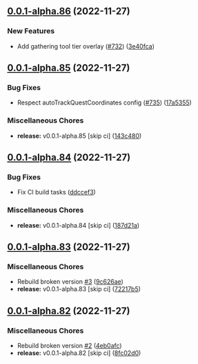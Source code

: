 ## [0.0.1-alpha.86](https://github.com/Wynntils/Artemis/compare/v0.0.1-alpha.85...v0.0.1-alpha.86) (2022-11-27)


### New Features

* Add gathering tool tier overlay ([#732](https://github.com/Wynntils/Artemis/issues/732)) ([3e40fca](https://github.com/Wynntils/Artemis/commit/3e40fca1f274ab2fc0586711375a09bcf7ee47db))

## [0.0.1-alpha.85](https://github.com/Wynntils/Artemis/compare/v0.0.1-alpha.84...v0.0.1-alpha.85) (2022-11-27)


### Bug Fixes

* Respect autoTrackQuestCoordinates config ([#735](https://github.com/Wynntils/Artemis/issues/735)) ([17a5355](https://github.com/Wynntils/Artemis/commit/17a53558f68dd99fb288989382a3211c1979fadf))


### Miscellaneous Chores

* **release:** v0.0.1-alpha.85 [skip ci] ([143c480](https://github.com/Wynntils/Artemis/commit/143c4806eb2872047d4d32bef8e6516fec338a26))

## [0.0.1-alpha.84](https://github.com/Wynntils/Artemis/compare/v0.0.1-alpha.83...v0.0.1-alpha.84) (2022-11-27)


### Bug Fixes

* Fix CI build tasks ([ddccef3](https://github.com/Wynntils/Artemis/commit/ddccef3b31d62801036ecfc29ecd495736154c0d))


### Miscellaneous Chores

* **release:** v0.0.1-alpha.84 [skip ci] ([187d21a](https://github.com/Wynntils/Artemis/commit/187d21ab88f07b7fd8623ce60dc3965a48fcf847))

## [0.0.1-alpha.83](https://github.com/Wynntils/Artemis/compare/v0.0.1-alpha.82...v0.0.1-alpha.83) (2022-11-27)


### Miscellaneous Chores

* Rebuild broken version [#3](https://github.com/Wynntils/Artemis/issues/3) ([9c626ae](https://github.com/Wynntils/Artemis/commit/9c626aef7c3399c1d21d73bf3715d8f88398c4bf))
* **release:** v0.0.1-alpha.83 [skip ci] ([72217b5](https://github.com/Wynntils/Artemis/commit/72217b555626746393578371b6e80cc2199ef63a))

## [0.0.1-alpha.82](https://github.com/Wynntils/Artemis/compare/v0.0.1-alpha.81...v0.0.1-alpha.82) (2022-11-27)


### Miscellaneous Chores

* Rebuild broken version [#2](https://github.com/Wynntils/Artemis/issues/2) ([4eb0afc](https://github.com/Wynntils/Artemis/commit/4eb0afc9d1b3c22bca5c743832a8552ed7a16f04))
* **release:** v0.0.1-alpha.82 [skip ci] ([8fc02d0](https://github.com/Wynntils/Artemis/commit/8fc02d01bc8cd21ceb1150c6bf5fff598bd021c2))

